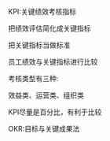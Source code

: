 KPI:关键绩效考核指标

把绩效评估简化成关键指标

把关键指标当做标准

员工绩效与关键指标进行比较

考核类型有三种:

效益类、运营类、组织类

KPI尽量是百分比，有利于比较

OKR:目标与关键成果法

